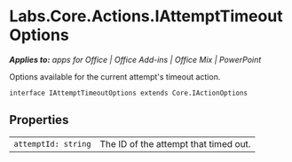 
# Labs.Core.Actions.IAttemptTimeoutOptions

 _**Applies to:** apps for Office | Office Add-ins | Office Mix | PowerPoint_

Options available for the current attempt's timeout action.

```
interface IAttemptTimeoutOptions extends Core.IActionOptions
```


## Properties


|||
|:-----|:-----|
| `attemptId: string`|The ID of the attempt that timed out.|
